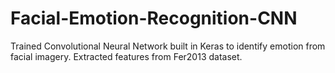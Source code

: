 # Facial-Emotion-Recognition-CNN
Trained Convolutional Neural Network built in Keras to identify emotion from facial imagery. Extracted features from Fer2013 dataset.
